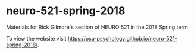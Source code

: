 # neuro-521-spring-2018
Materials for Rick Gilmore's section of NEURO 521 in the 2018 Spring term

To view the website visit <https://psu-psychology.github.io/neuro-521-spring-2018/>.
